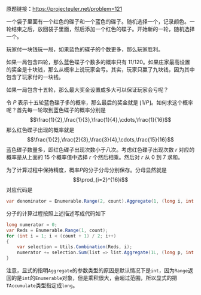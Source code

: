 原题链接：https://projecteuler.net/problem=121

一个袋子里面有一个红色的碟子和一个蓝色的碟子。随机选择一个，记录颜色。一轮结束之后，放回袋子里面，然后添加一个红色的碟子。开始新的一轮，随机选择一个。

玩家付一块钱玩一局，如果蓝色的碟子的个数更多，那么玩家胜利。

如果一局包含四轮，那么蓝色碟子个数多的概率只有 $11/120$。如果庄家最高设置的奖金是十块钱，那么从概率上说玩家会亏。其实，玩家只赢了九块钱，因为其中包含了玩家付的一块钱。

如果一局包含十五轮，那么最大奖金设置成多大可以保证玩家会亏呢？

令 $P$ 表示十五轮蓝色碟子多的概率，那么最后的奖金就是 $\lfloor 1/P\rfloor$。如何求这个概率呢？首先每一轮取到蓝色碟子的概率分别是
$$\frac{1}{2},\frac{1}{3},\frac{1}{4},\cdots,\frac{1}{16}$$
那么红色碟子出现的概率就是
$$\frac{1}{2},\frac{2}{3},\frac{3}{4},\cdots,\frac{15}{16}$$
蓝色碟子数量多，即红色碟子出现次数小于八次。考虑红色碟子出现次数 $r$ 对应的概率是从上面的 $15$ 个概率值中选择 $r$ 个然后相乘。然后对 $r$ 从 $0$ 到 $7$ 求和。

为了计算过程中保持精度，概率$P$的分子分母分别保存。分母显然就是
$$\prod_{i=2}^{16}i$$
对应代码是
```csharp
var denominator = Enumerable.Range(2, count).Aggregate(1, (long i, int j) => i * j);
```
分子的计算过程按照上述描述写成代码如下
```csharp
long numerator = 0;
var Reds = Enumerable.Range(1, count);
for (int i = 1; i < (count + 1) / 2; i++)
{
    var selection = Utils.Combination(Reds, i);
    numerator += selection.Sum(list => list.Aggregate(1L, (long p, int l) => p * l));
}
```
注意，显式的指明`Aggregate`的参数类型的原因是默认情况下是`int`，因为`Range`返回的是`int`的`Enumerable`对象，但是乘积很大，会超过范围，所以显式的把`TAccumulate`类型指定成`long`。
